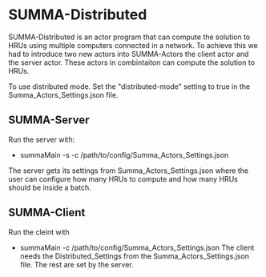 # SUMMA-Distributed
SUMMA-Distributed is an actor program that can compute the solution to HRUs using multiple computers connected in a network.
To achieve this we had to introduce two new actors into SUMMA-Actors the client actor and the server actor. These actors in combintaiton can 
compute the solution to HRUs.

To use distributed mode. Set the "distributed-mode" setting to true in the Summa_Actors_Settings.json file.

## SUMMA-Server
Run the server with:
 - summaMain -s -c /path/to/config/Summa_Actors_Settings.json

The server gets its settings from Summa_Actors_Settings.json where the user can configure how many HRUs to compute and how many HRUs should be inside a batch.

## SUMMA-Client
Run the cleint with
 - summaMain -c /path/to/config/Summa_Actors_Settings.json
 The client needs the Distributed_Settings from the Summa_Actors_Settings.json file. The rest are set by the server.